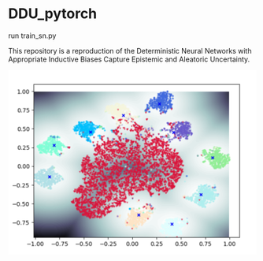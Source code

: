 # DDU_pytorch

run train_sn.py

This repository is a reproduction of the Deterministic Neural Networks with Appropriate Inductive Biases Capture Epistemic and Aleatoric Uncertainty.

![DDU](https://github.com/SeungyounShin/DDU_pytorch/blob/main/results/DDU.png?raw=true)
